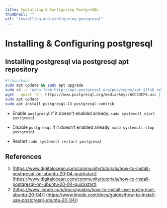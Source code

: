 ```yaml
---
title: Installing & Configuring PostgreSQL
thumbnail: ""
url: "installing-and-configuring-postgresql"
...
```


# Installing & Configuring postgresql

## Installing postgresql via postgresql apt repository

```bash
#!/bin/bash
sudo apt update && sudo apt upgrade
sudo sh -c 'echo "deb http://apt.postgresql.org/pub/repos/apt $(lsb_release -cs)-pgdg main" > /etc/apt/sources.list.d/pgdg.list'
wget --quiet -O - https://www.postgresql.org/media/keys/ACCC4CF8.asc | sudo apt-key add -
sudo apt update
sudo apt install postgresql-13 postgresql-contrib
```

- Enable `postgresql` if it doesn't enabled already.
  `sudo systemctl start postgresql`

- Disable `postgresql` if it doesn't enabled already.
  `sudo systemctl stop postgresql`

- Restart `sudo systemctl restart postgresql`

## References

1. [https://www.digitalocean.com/community/tutorials/how-to-install-postgresql-on-ubuntu-20-04-quickstart](https://www.digitalocean.com/community/tutorials/how-to-install-postgresql-on-ubuntu-20-04-quickstart)
1. [https://www.linode.com/docs/guides/how-to-install-use-postgresql-ubuntu-20-04/] (https://www.linode.com/docs/guides/how-to-install-use-postgresql-ubuntu-20-04/)
